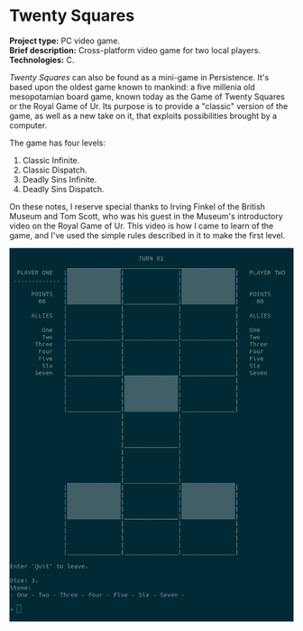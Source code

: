 # Twenty Squares

**Project type:** PC video game.   
**Brief description:** Cross-platform video game for two local players.  
**Technologies:** C.  

*Twenty Squares* can also be found as a mini-game in Persistence. It's based upon the oldest game known to mankind: a five millenia old mesopotamian board game, known today as the Game of Twenty Squares or the Royal Game of Ur. Its purpose is to provide a "classic" version of the game, as well as a new take on it, that exploits possibilities brought by a computer.  

The game has four levels:
1. Classic Infinite.
2. Classic Dispatch.
3. Deadly Sins Infinite.
4. Deadly Sins Dispatch.

On these notes, I reserve special thanks to Irving Finkel of the British Museum and Tom Scott, who was his guest in the Museum's introductory video on the Royal Game of Ur. This video is how I came to learn of the game, and I've used the simple rules described in it to make the first level.  

![](./ingame_screenshot.png)


